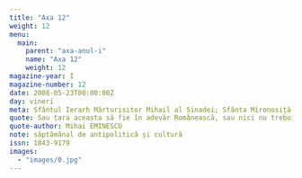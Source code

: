 ```yaml
---
title: "Axa 12"
weight: 12
menu:
  main:
    parent: "axa-anul-i"
    name: "Axa 12"
    weight: 12
magazine-year: I
magazine-number: 12
date: 2008-05-23T00:00:00Z
day: vineri
meta: Sfântul Ierarh Mărturisitor Mihail al Sinadei; Sfânta Mironosiță Maria lui Cleopa
quote: Sau țara aceasta să fie în adevăr Românească, sau nici nu trebuie să fie.
quote-author: Mihai EMINESCU
note: săptămânal de antipolitică și cultură
issn: 1843-9179
images:
  - "images/0.jpg"
---
```

